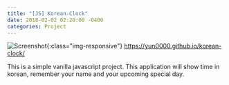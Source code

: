 ```yaml
---
title: "[JS] Korean-Clock"
date: 2018-02-02 02:20:00 -0400
categories: Project
---
```


![Screenshot](/image/korean-clock.PNG){:class="img-responsive"}
https://yun0000.github.io/korean-clock/

This is a simple vanilla javascript project.
This application will show time in korean, remember your name and your upcoming special day.
